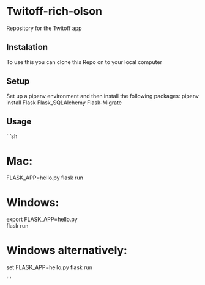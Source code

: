 # Twitoff-rich-olson
Repository for the Twitoff app


## Instalation

To use this you can clone this Repo on to your
local computer

## Setup

Set up a pipenv environment and then install the 
following packages:
    pipenv install Flask Flask_SQLAlchemy Flask-Migrate

## Usage

'''sh
# Mac:
FLASK_APP=hello.py flask run

# Windows:
export FLASK_APP=hello.py   
flask run

# Windows alternatively:
set FLASK_APP=hello.py
flask run

'''